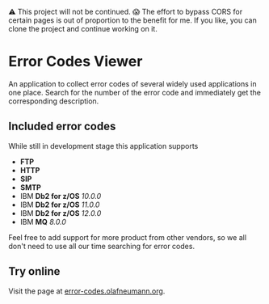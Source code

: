 :warning: This project will not be continued. :scream: The effort to bypass CORS for certain pages is out of proportion to the benefit for me. If you like, you can clone the project and continue working on it.

# Error Codes Viewer

An application to collect error codes of several widely used applications in one place. Search for the number of the error code and immediately get the corresponding description.

## Included error codes

While still in development stage this application supports

- **FTP**
- **HTTP**
- **SIP**
- **SMTP**
- IBM **Db2 for z/OS** *10.0.0*
- IBM **Db2 for z/OS** *11.0.0*
- IBM **Db2 for z/OS** *12.0.0*
- IBM **MQ** *8.0.0*

Feel free to add support for more product from other vendors, so we all don't need to use all our time searching for error codes.

## Try online

Visit the page at [error-codes.olafneumann.org](https://error-codes.olafneumann.org).
